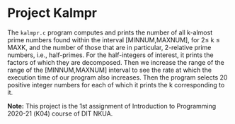# Project Kalmpr

The ```kalmpr.c``` program computes and prints the number of all k-almost prime numbers found within the interval [MINNUM,MAXNUM], for 2≤ k ≤ MAXK, and the number of those that are in particular, 2-relative prime numbers, i.e., half-primes. For the half-integers of interest, it prints the factors of which they are decomposed. Then we increase the range of the range of the [MINNUM,MAXNUM] interval to see the rate at which the execution time of our program also increases. Then the program selects 20 positive integer numbers for each of which it prints the k corresponding to it.


**Note:** This project is the 1st assignment of Introduction to Programming 2020-21 (Κ04) course of DIT NKUA.